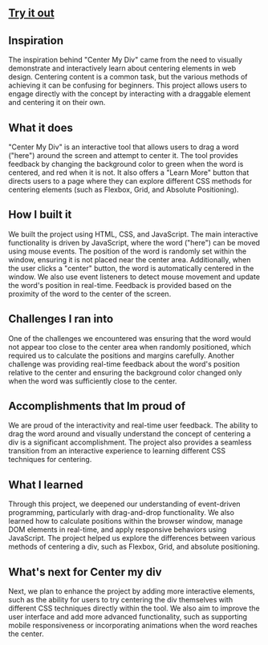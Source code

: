 ## [Try it out](https://centering-divs.netlify.app/)
## Inspiration
The inspiration behind "Center My Div" came from the need to visually demonstrate and interactively learn about centering elements in web design. Centering content is a common task, but the various methods of achieving it can be confusing for beginners. This project allows users to engage directly with the concept by interacting with a draggable element and centering it on their own.

## What it does
"Center My Div" is an interactive tool that allows users to drag a word ("here") around the screen and attempt to center it. The tool provides feedback by changing the background color to green when the word is centered, and red when it is not. It also offers a "Learn More" button that directs users to a page where they can explore different CSS methods for centering elements (such as Flexbox, Grid, and Absolute Positioning).

## How I built it
We built the project using HTML, CSS, and JavaScript. The main interactive functionality is driven by JavaScript, where the word ("here") can be moved using mouse events. The position of the word is randomly set within the window, ensuring it is not placed near the center area. Additionally, when the user clicks a "center" button, the word is automatically centered in the window. We also use event listeners to detect mouse movement and update the word's position in real-time. Feedback is provided based on the proximity of the word to the center of the screen.

## Challenges I ran into
One of the challenges we encountered was ensuring that the word would not appear too close to the center area when randomly positioned, which required us to calculate the positions and margins carefully. Another challenge was providing real-time feedback about the word's position relative to the center and ensuring the background color changed only when the word was sufficiently close to the center.

## Accomplishments that Im proud of
We are proud of the interactivity and real-time user feedback. The ability to drag the word around and visually understand the concept of centering a div is a significant accomplishment. The project also provides a seamless transition from an interactive experience to learning different CSS techniques for centering.

## What I learned
Through this project, we deepened our understanding of event-driven programming, particularly with drag-and-drop functionality. We also learned how to calculate positions within the browser window, manage DOM elements in real-time, and apply responsive behaviors using JavaScript. The project helped us explore the differences between various methods of centering a div, such as Flexbox, Grid, and absolute positioning.

## What's next for Center my div
Next, we plan to enhance the project by adding more interactive elements, such as the ability for users to try centering the div themselves with different CSS techniques directly within the tool. We also aim to improve the user interface and add more advanced functionality, such as supporting mobile responsiveness or incorporating animations when the word reaches the center.
